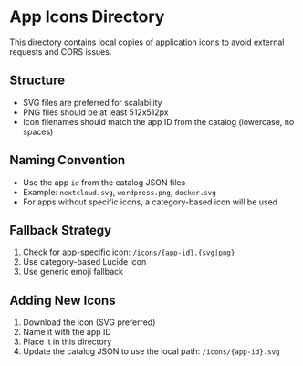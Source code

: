 # App Icons Directory

This directory contains local copies of application icons to avoid external requests and CORS issues.

## Structure

- SVG files are preferred for scalability
- PNG files should be at least 512x512px
- Icon filenames should match the app ID from the catalog (lowercase, no spaces)

## Naming Convention

- Use the app `id` from the catalog JSON files
- Example: `nextcloud.svg`, `wordpress.png`, `docker.svg`
- For apps without specific icons, a category-based icon will be used

## Fallback Strategy

1. Check for app-specific icon: `/icons/{app-id}.{svg|png}`
2. Use category-based Lucide icon
3. Use generic emoji fallback

## Adding New Icons

1. Download the icon (SVG preferred)
2. Name it with the app ID
3. Place it in this directory
4. Update the catalog JSON to use the local path: `/icons/{app-id}.svg`
